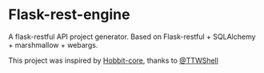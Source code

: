 # Flask-rest-engine

<!-- [![CircleCI](https://circleci.com/gh/TTWShell/Flask-rest-engine.svg?style=svg)](https://circleci.com/gh/TTWShell/Flask-rest-engine)
[![Documentation Status](https://readthedocs.org/projects/Flask-rest-engine/badge/?version=latest)](https://Flask-rest-engine.readthedocs.io/zh/latest/?badge=latest)
[![PyPi-Version](https://img.shields.io/pypi/v/Flask-rest-engine.svg)](https://img.shields.io/pypi/v/Flask-rest-engine.svg)
[![Python-version](https://img.shields.io/pypi/pyversions/Flask-rest-engine.svg)](https://img.shields.io/pypi/pyversions/Flask-rest-engine.svg)
[![codecov](https://codecov.io/gh/TTWShell/Flask-rest-engine/branch/master/graph/badge.svg)](https://codecov.io/gh/TTWShell/Flask-rest-engine)
[![License](https://img.shields.io/:license-mit-blue.svg?style=flat-square)](https://Flask-rest-engine.mit-license.org) -->

A flask-restful API project generator. Based on Flask-restful + SQLAlchemy + marshmallow + webargs.

This project was inspired by [Hobbit-core](https://github.com/TTWShell/hobbit-core), thanks to [@TTWShell](https://github.com/TTWShell)

<!-- # Installation

Install and update using pip(**Still using Python 2? It is time to upgrade.**):

    pip install flask-rest-engine  # install cmd

# A Simple Example

## Init project:

    flask_rest_engine --echo new -n demo -d /tmp/demo -p 5000
    cd /tmp/demo
    pipenv install -r requirements.txt && pipenv install --dev pytest pytest-cov pytest-env ipython flake8 ipdb
    pipenv shell

## Run server:

    (demo) ➜  demo FLASK_APP=app/run.py flask run
     * Serving Flask app "app/run.py"
     * Environment: production
     WARNING: This is a development server. Do not use it in a production deployment.
     Use a production WSGI server instead.
     * Debug mode: off
     * Running on http://127.0.0.1:5000/ (Press CTRL+C to quit)

## Run test:

    (demo) ➜  demo py.test
    ===================================================== test session starts ======================================================
    platform darwin -- Python 3.7.0, pytest-5.0.1, py-1.8.0, pluggy-0.12.0 -- /Users/Legolas/.virtualenvs/demo-OzheZQoG/bin/python3.7
    cachedir: .pytest_cache
    rootdir: /private/tmp/demo, inifile: pytest.ini
    plugins: env-0.6.2, cov-2.7.1
    collected 2 items

    tests/test_option.py::TestOption::test_options PASSED
    tests/test_ping.py::TestAPIExample::test_ping_api PASSED

    ---------- coverage: platform darwin, python 3.7.0-final-0 -----------
    Name                         Stmts   Miss  Cover   Missing
    ----------------------------------------------------------
    app/__init__.py                  0      0   100%
    app/configs/__init__.py          0      0   100%
    app/configs/default.py           6      0   100%
    app/configs/development.py       1      1     0%   1
    app/configs/production.py        2      2     0%   1-3
    app/configs/testing.py           8      0   100%
    app/core/__init__.py             0      0   100%
    app/exts.py                      8      0   100%
    app/models/__init__.py           2      0   100%
    app/models/consts.py             1      0   100%
    app/run.py                      35      1    97%   49
    app/schemas/__init__.py          2      0   100%
    app/services/__init__.py         2      0   100%
    app/services/option.py           6      0   100%
    app/tasks/__init__.py            1      1     0%   1
    app/utils/__init__.py            0      0   100%
    app/views/__init__.py            2      0   100%
    app/views/option.py              5      0   100%
    app/views/ping.py                7      0   100%
    tests/__init__.py               17      1    94%   29
    tests/conftest.py               11      0   100%
    tests/test_option.py             5      0   100%
    tests/test_ping.py               5      0   100%
    ----------------------------------------------------------
    TOTAL                          126      6    95%


    =================================================== 2 passed in 0.24 seconds ===================================================

# Others

    flask_rest_engine --help -->